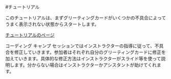 #チュートリアル

このチュートリアルは、まずグリーティングカードがいくつかの不具合によってうまく表示されない状態からスタートします。

[チュートリアルのページ](https://rawgit.com/SIJP-ORG/codingcamp/master/greetingcard/tutorial/index.html)

コーディング キャンプ セッションではインストラクターの指導に従って、不具合を修正していきます。参加者はそれぞれ自分のグリーティングカードに修正を加えていきます。具体的な修正方法はインストラクターがスライド等を使って説明します。分からない場合はインストラクターかアシスタントが助けてくれます。

